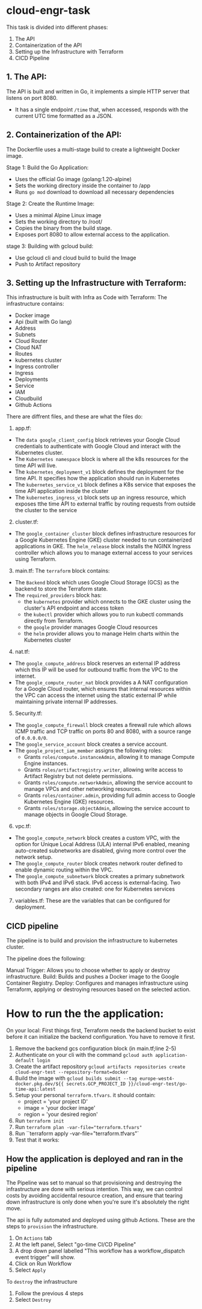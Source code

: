 # cloud-engr-task

This task is divided into different phases:

1. The API
2. Containerization of the API 
3. Setting up the Infrastructure with Terraform
4. CICD Pipeline

## 1. The API:
The API is built and written in Go, it implements a simple HTTP server that listens on port 8080.
- It has a single endpoint `/time` that, when accessed, responds with the current UTC time formatted as a JSON.

## 2. Containerization of the API:
The Dockerfile uses a multi-stage build to create a lightweight Docker image.

Stage 1: Build the Go Application:
- Uses the official Go image (golang:1.20-alpine) 
- Sets the working directory inside the container to /app
- Runs `go mod` download to download all necessary dependencies

Stage 2: Create the Runtime Image:
- Uses a minimal Alpine Linux image
- Sets the working directory to /root/
- Copies the binary from the build stage.
- Exposes port 8080 to allow external access to the application.

stage 3: Building with gcloud build:
- Use gcloud cli and cloud build to build the Image
- Push to Artifact repository


## 3. Setting up the Infrastructure with Terraform:
This infrastructure is built with Infra as Code with Terraform:
The infrastructure contains:
- Docker image
- Api (built with Go lang)
- Address
- Subnets
- Cloud Router
- Cloud NAT
- Routes
- kubernetes cluster
- Ingress controller
- Ingress
- Deployments
- Service
- IAM
- Cloudbuild
- Github Actions

There are diffrent files, and these are what the files do:
1. app.tf:
- The `data google_client_config` block retrieves your Google Cloud credentials to authenticate with Google Cloud and interact with the Kubernetes cluster.
- The `Kubernetes namespace` block is where all the k8s resources for the time API will live.
- The `kubernetes_deployment_v1` block defines the deployment for the time API. It specifies how the application should run in Kubernetes
- The `kubernetes_service_v1` block defines a K8s service that exposes the time API application inside the cluster
- The `kubernetes_ingress_v1` block sets up an ingress resource, which exposes tthe time API to external traffic by routing requests from outside the cluster to the service

2. cluster.tf:
- The `google_container_cluster` block defines infrastructure resources for a Google Kubernetes Engine (GKE) cluster needed to run containerized applications in GKE.
 The `helm_release` block installs the NGINX Ingress controller which allows you to manage external access to your services using Terraform.

3. main.tf:
The `terraform` block contains:
- The `Backend` block which uses Google Cloud Storage (GCS) as the backend to store  the Terraform state.
-  The `required_providers` block has:
    -  the `kubernetes` provider which onnects to the GKE cluster using the cluster's API endpoint and access token
    - the `kubectl` provider which allows you to run kubectl commands directly from Terraform.
    - the `google` provider manages Google Cloud resources
    - the `helm` provider allows you to manage Helm charts within the Kubernetes cluster

4. nat.tf:
- The `google_compute_address` block reserves an external IP address which this IP will be used for outbound traffic from the VPC to the internet.
- The `google_compute_router_nat` block provides a A NAT configuration for a Google Cloud router, which ensures that internal resources within the VPC can access the internet using the static external IP while maintaining private internal IP addresses.

5. Security.tf:
- The `google_compute_firewall` block creates a firewall rule which allows ICMP traffic and TCP traffic on ports 80 and 8080, with a source range of `0.0.0.0/0`.
- The `google_service_account` block creates a service account.
- The `google_project_iam_member` assigns the following roles:
    - Grants `roles/compute.instanceAdmin`, allowing it to manage Compute Engine instances.
    - Grants `roles/artifactregistry.writer`, allowing write access to Artifact Registry but not delete permissions.
    -  Grants `roles/compute.networkAdmin`, allowing the service account to manage VPCs and other networking resources.
    - Grants `roles/container.admin`, providing full admin access to Google Kubernetes Engine (GKE) resources.
    - Grants `roles/storage.objectAdmin`, allowing the service account to manage objects in Google Cloud Storage.

6. vpc.tf:
- The `google_compute_network` block creates a custom VPC, with the option for Unique Local Address (ULA) internal IPv6 enabled, meaning auto-created subnetworks are disabled, giving more control over the network setup.
- The `google_compute_router` block creates network router defined to enable dynamic routing within the VPC.
- The `google_compute_subnetwork` block creates a primary subnetwork with both IPv4 and IPv6 stack. IPv6 access is external-facing. Two secondary ranges are also created: one for Kubernetes services

7. variables.tf:
These are the variables that can be configured for deployment.


## CICD pipeline
The pipeline is to build and provision the infrastructure to kubernetes cluster. 

The pipeline does the following:

Manual Trigger: Allows you to choose whether to apply or destroy infrastructure.
Build: Builds and pushes a Docker image to the Google Container Registry.
Deploy: Configures and manages infrastructure using Terraform, applying or destroying resources based on the selected action.



# How to run the the application: 
On your local:
First things first, Terraform needs the backend bucket to exist before it can initialize the backend configuration. You have to remove it first.
1. Remove the backend gcs configuration block (in main.tf;line 2-5)
2. Authenticate on your cli with the command `gcloud auth application-default login`
3. Create the artifact repository `gcloud artifacts repositories create cloud-engr-test --repository-format=docker`
4. Build the image with `gcloud builds submit --tag europe-west4-docker.pkg.dev/${{ secrets.GCP_PROJECT_ID }}/cloud-engr-test/go-time-api:latest`
5. Setup your personal `terraform.tfvars`. it should contain:
    - project  = 'your project ID'
    - image    = 'your docker image'
    - region   = 'your desired region'
6. Run `terraform init`
7. Run `terraform plan -var-file="terraform.tfvars"`
8. Run ``terraform apply -var-file="terraform.tfvars"`
9. Test that it works:



## How the application is deployed and ran in the pipeline
The Pipeline was set to manual so that provisioning and destroying the infrastructure are done with serious intention. This way, we can control costs by avoiding accidental resource creation, and ensure that tearing down infrastructure is only done when you're sure it's absolutely the right move.

The api is fully automated and deployed using github Actions. These are the steps to `provision` the infrastructure.
1. On `Actions` tab
2. At the left panel, Select "go-time CI/CD Pipeline"
3. A drop down panel labelled "This workflow has a workflow_dispatch event trigger" will show.
4. Click on Run Workflow
5. Select `Apply`


To `destroy` the infrastructure

1. Follow the previous 4 steps
2. Select `Destroy`

